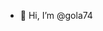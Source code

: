 - 👋 Hi, I’m @gola74

<!---
gola74/gola74 is a ✨ special ✨ repository because its `README.md` (this file) appears on your GitHub profile.
You can click the Preview link to take a look at your changes.
--->
